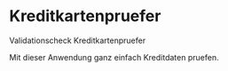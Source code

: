 # Kreditkartenpruefer
 Validationscheck Kreditkartenpruefer

Mit dieser Anwendung ganz einfach Kreditdaten pruefen.